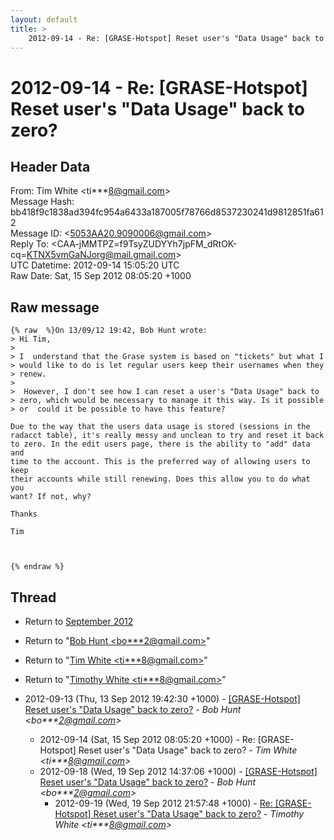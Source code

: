 ```yaml
---
layout: default
title: >
    2012-09-14 - Re: [GRASE-Hotspot] Reset user's "Data Usage" back to zero?
---
```


# 2012-09-14 - Re: [GRASE-Hotspot] Reset user's "Data Usage" back to zero?

## Header Data

From: Tim White \<ti***8@gmail.com\><br>
Message Hash: bb418f9c1838ad394fc954a6433a187005f78766d8537230241d9812851fa612<br>
Message ID: \<5053AA20.9090006@gmail.com\><br>
Reply To: \<CAA-jMMTPZ=f9TsyZUDYYh7jpFM_dRtOK-cq=KTNX5vmGaNJorg@mail.gmail.com\><br>
UTC Datetime: 2012-09-14 15:05:20 UTC<br>
Raw Date: Sat, 15 Sep 2012 08:05:20 +1000<br>

## Raw message

```
{% raw  %}On 13/09/12 19:42, Bob Hunt wrote:
> Hi Tim,
>
> I  understand that the Grase system is based on "tickets" but what I 
> would like to do is let regular users keep their usernames when they 
> renew.
>
>  However, I don't see how I can reset a user's "Data Usage" back to 
> zero, which would be necessary to manage it this way. Is it possible 
> or  could it be possible to have this feature?

Due to the way that the users data usage is stored (sessions in the 
radacct table), it's really messy and unclean to try and reset it back 
to zero. In the edit users page, there is the ability to "add" data and 
time to the account. This is the preferred way of allowing users to keep 
their accounts while still renewing. Does this allow you to do what you 
want? If not, why?

Thanks

Tim



{% endraw %}
```

## Thread

+ Return to [September 2012](/archive/2012/09)

+ Return to "[Bob Hunt <bo***2<span>@</span>gmail.com>](/authors/bo___2_at_gmail_com)"
+ Return to "[Tim White <ti***8<span>@</span>gmail.com>](/authors/ti___8_at_gmail_com)"
+ Return to "[Timothy White <ti***8<span>@</span>gmail.com>](/authors/ti___8_at_gmail_com)"

+ 2012-09-13 (Thu, 13 Sep 2012 19:42:30 +1000) - [[GRASE-Hotspot] Reset user's "Data Usage" back to zero?](/archive/2012/09/97bc6b03fc8fcf15153795649c592a0cdd0d8ed3251eb5e636d124d277f85d2e) - _Bob Hunt \<bo***2@gmail.com\>_
  + 2012-09-14 (Sat, 15 Sep 2012 08:05:20 +1000) - Re: [GRASE-Hotspot] Reset user's "Data Usage" back to zero? - _Tim White \<ti***8@gmail.com\>_
  + 2012-09-18 (Wed, 19 Sep 2012 14:37:06 +1000) - [[GRASE-Hotspot] Reset user's "Data Usage" back to zero?](/archive/2012/09/ed89eef8194e07b2f0dd383d580df9210bcab86124fc856300f10d0d603d7474) - _Bob Hunt \<bo***2@gmail.com\>_
    + 2012-09-19 (Wed, 19 Sep 2012 21:57:48 +1000) - [Re: [GRASE-Hotspot] Reset user's "Data Usage" back to zero?](/archive/2012/09/f4ddf4f24f78a13c42babc124238c5e315ae4865e6715b0ba695788cdcff8d01) - _Timothy White \<ti***8@gmail.com\>_


